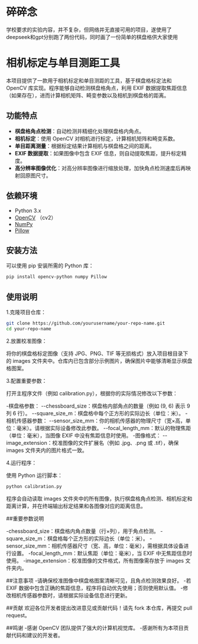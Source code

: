 # 碎碎念
学校要求的实验内容，并不复杂，但网络并无直接可用的项目，遂使用了deepseek和gpt分别跑了两份代码，同时画了一份简单的棋盘格供大家使用

# 相机标定与单目测距工具

本项目提供了一款用于相机标定和单目测距的工具，基于棋盘格标定法和 OpenCV 库实现。程序能够自动检测棋盘格角点，利用 EXIF 数据提取焦距信息（如果存在），进而计算相机矩阵、畸变参数以及相机到棋盘格的距离。

## 功能特点

- **棋盘格角点检测**：自动检测并精细化处理棋盘格内角点。
- **相机标定**：使用 OpenCV 对相机进行标定，计算相机矩阵和畸变系数。
- **单目距离测量**：根据标定结果计算相机与棋盘格之间的距离。
- **EXIF 数据提取**：如果图像中包含 EXIF 信息，则自动提取焦距，提升标定精度。
- **高分辨率图像优化**：对高分辨率图像进行缩放处理，加快角点检测速度后再映射回原图尺寸。

## 依赖环境

- Python 3.x
- [OpenCV](https://opencv.org/) （cv2）
- [NumPy](https://numpy.org/)
- [Pillow](https://python-pillow.org/)

## 安装方法

可以使用 pip 安装所需的 Python 库：

```bash
pip install opencv-python numpy Pillow
```

## 使用说明

1.克隆项目仓库：

```bash
git clone https://github.com/yourusername/your-repo-name.git
cd your-repo-name
```

2.放置校准图像：

将你的棋盘格标定图像（支持 JPG、PNG、TIF 等无损格式）放入项目根目录下的 images 文件夹中。仓库内已包含部分示例图片，确保图片中能够清晰显示棋盘格图案。

3.配置重要参数：

打开主程序文件（例如 calibration.py），根据你的实际情况修改以下参数：

-棋盘格参数：
--chessboard_size：棋盘格内部角点的数量（例如 (9, 6) 表示 9 列 6 行）。
--square_size_m：棋盘格中每个正方形的实际边长（单位：米）。
-相机传感器参数：
--sensor_size_mm：你的相机传感器的物理尺寸（宽×高，单位：毫米）。请根据实际设备修改此参数。
--focal_length_mm：默认的物理焦距（单位：毫米），当图像 EXIF 中没有焦距信息时使用。
-图像格式：
--image_extension：校准图像的文件扩展名（例如 .jpg、.png 或 .tif），确保 images 文件夹内的图片格式一致。

4.运行程序：

使用 Python 运行脚本：

```bash
python calibration.py
```

程序会自动读取 images 文件夹中的所有图像，执行棋盘格角点检测、相机标定和距离计算，并在终端输出标定结果和各图像对应的距离信息。

##重要参数说明

-chessboard_size：棋盘格内角点数量（行×列），用于角点检测。
-square_size_m：棋盘格每个正方形的实际边长（单位：米）。
-sensor_size_mm：相机传感器尺寸（宽、高，单位：毫米），需根据具体设备进行设置。
-focal_length_mm：默认焦距（单位：毫米），当 EXIF 中无焦距信息时使用。
-image_extension：校准图像的文件格式，所有图像需存放于 images 文件夹内。

##注意事项
-请确保校准图像中棋盘格图案清晰可见，且角点检测效果良好。
-若 EXIF 数据中包含正确的焦距信息，程序将自动优先使用；否则使用默认值。
-修改相机传感器参数时，请根据实际设备信息进行更新。

##贡献
欢迎各位开发者提出改进意见或贡献代码！请先 fork 本仓库，再提交 pull request。

##鸣谢
-感谢 OpenCV 团队提供了强大的计算机视觉库。
-感谢所有为本项目贡献代码和建议的开发者。

